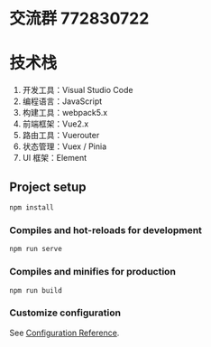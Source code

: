 # 交流群 772830722

# 技术栈

1. 开发工具：Visual Studio Code
2. 编程语言：JavaScript
3. 构建工具：webpack5.x
4. 前端框架：Vue2.x 
5. 路由工具：Vuerouter
6. 状态管理：Vuex / Pinia
7. Ul 框架：Element 

## Project setup

```
npm install
```

### Compiles and hot-reloads for development

```
npm run serve
```

### Compiles and minifies for production

```
npm run build
```

### Customize configuration

See [Configuration Reference](https://cli.vuejs.org/config/).
